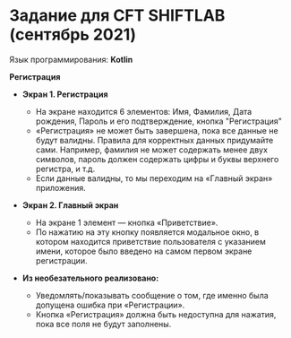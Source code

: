 # Задание для CFT SHIFTLAB (сентябрь 2021)

Язык программирования: **Kotlin**

**Регистрация**

* **Экран 1. Регистрация**
    * На экране находится 6 элементов: Имя, Фамилия, Дата рождения, Пароль и его подтверждение, кнопка "Регистрация"
    * «Регистрация» не может быть завершена, пока все данные не будут валидны. Правила для корректных
      данных придумайте сами. Например, фамилия не может содержать менее двух символов, пароль должен
      содержать цифры и буквы верхнего регистра, и т.д.
    * Если данные валидны, то мы переходим на «Главный экран» приложения.

* **Экран 2. Главный экран**
    * На экране 1 элемент — кнопка «Приветствие».
    * По нажатию на эту кнопку появляется модальное окно, в котором находится приветствие пользователя с
      указанием имени, которое было введено на самом первом экране регистрации.

* **Из необезательного реализовано:**
    * Уведомлять/показывать сообщение о том, где именно была допущена ошибка при «Регистрации».
    * Кнопка «Регистрация» должна быть недоступна для нажатия, пока все поля не будут заполнены.
